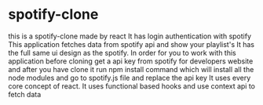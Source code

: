 # spotify-clone
this is a spotify-clone made by react
It has login authentication with spotify
This application fetches data from spotify api and show your playlist's
It has the full same ui design as the spotify.
In order for you to work with this application before cloning get a api key from spotify for developers website and after you have clone it run npm install command which will install all the node modules and go to spotify.js file and replace the api key
It uses every core concept of react. It uses functional based hooks and use context api to fetch data 
